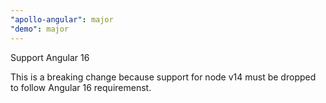 ```yaml
---
"apollo-angular": major
"demo": major
---
```


Support Angular 16

This is a breaking change because support for node v14 must be dropped to follow Angular 16 requiremenst.
